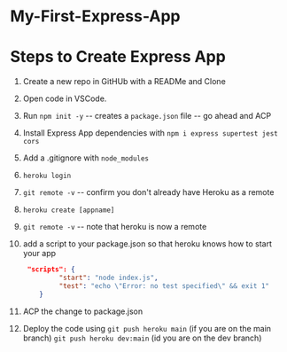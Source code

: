 # My-First-Express-App

# Steps to Create Express App

1. Create a new repo in GitHUb with a READMe and Clone
2. Open code in VSCode.
2. Run `npm init -y` -- creates a `package.json` file -- go ahead and ACP
4. Install Express App dependencies with `npm i express supertest jest cors`
5. Add a .gitignore with `node_modules`

1. `heroku login`
1. `git remote -v` -- confirm you don't already have Heroku as a remote
1. `heroku create [appname]`
1. `git remote -v` -- note that heroku is now a remote
1. add a script to your package.json so that heroku knows how to start your app
    ```json
     "scripts": {
             "start": "node index.js",
             "test": "echo \"Error: no test specified\" && exit 1"
        }
    ```
1. ACP the change to package.json
1. Deploy the code using
   `git push heroku main` (if you are on the main branch)
   `git push heroku dev:main` (id you are on the dev branch)